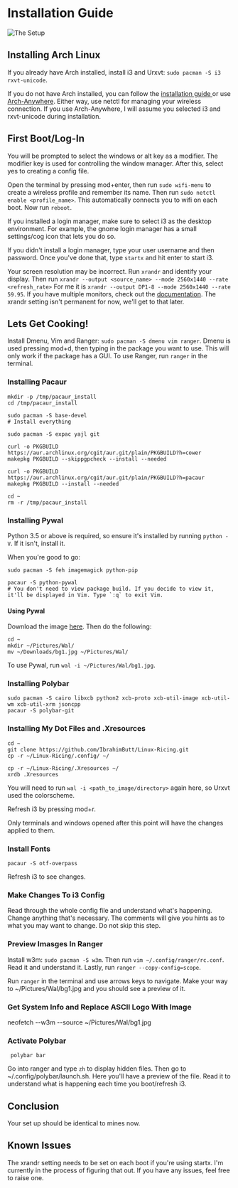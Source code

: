 # Installation Guide

![The Setup](https://i.redd.it/qpmai7t7ibgz.png)

## Installing Arch Linux
If you already have Arch installed, install i3 and Urxvt: `sudo pacman -S i3 rxvt-unicode`.

If you do not have Arch installed, you can follow the [installation guide ](https://wiki.archlinux.org/index.php/installation_guide)or use [Arch-Anywhere](https://arch-anywhere.org/download/). Either way, use netctl for managing your wireless connection. If you use Arch-Anywhere, I will assume you selected i3 and rxvt-unicode during installation.

## First Boot/Log-In

You will be prompted to select the windows or alt key as a modifier. The modifier key is used for controlling the window manager. After this, select yes to creating a config file.

Open the terminal by pressing mod+enter, then run `sudo wifi-menu` to create a wireless profile and remember its name. Then run `sudo netctl enable <profile_name>`. This automatically connects you to wifi on each boot. Now run `reboot`.

If you installed a login manager, make sure to select i3 as the desktop environment. For example, the gnome login manager has a small settings/cog icon that lets you do so.

If you didn't install a login manager, type your user username and then password. Once you've done that, type `startx` and hit enter to start i3.

Your screen resolution may be incorrect. Run `xrandr` and identify your display. Then run `xrandr --output <source_name> --mode 2560x1440 --rate <refresh_rate>` For me it is `xrandr --output DP1-8 --mode 2560x1440 --rate 59.95`. If you have multiple monitors, check out the [documentation](https://wiki.archlinux.org/index.php/Xrandr). The xrandr setting isn't permanent for now, we'll get to that later.

## Lets Get Cooking!

Install Dmenu, Vim and Ranger: `sudo pacman -S dmenu vim ranger`.
Dmenu is used pressing mod+d, then typing in the package you want to use. This will only work if the package has a GUI. To use Ranger, run `ranger` in the terminal.

### Installing Pacaur
```
mkdir -p /tmp/pacaur_install
cd /tmp/pacaur_install

sudo pacman -S base-devel
# Install everything

sudo pacman -S expac yajl git

curl -o PKGBUILD https://aur.archlinux.org/cgit/aur.git/plain/PKGBUILD?h=cower
makepkg PKGBUILD --skippgpcheck --install --needed

curl -o PKGBUILD https://aur.archlinux.org/cgit/aur.git/plain/PKGBUILD?h=pacaur
makepkg PKGBUILD --install --needed

cd ~
rm -r /tmp/pacaur_install
```

### Installing Pywal

Python 3.5 or above is required, so ensure it's installed by running `python -V`. If it isn't, install it.

When you're good to go:
```
sudo pacman -S feh imagemagick python-pip

pacaur -S python-pywal
# You don't need to view package build. If you decide to view it, it'll be displayed in Vim. Type `:q` to exit Vim.
```
#### Using Pywal
Download the image [here](http://imgur.com/JZzTrvu). Then do the following:
```
cd ~
mkdir ~/Pictures/Wal/
mv ~/Downloads/bg1.jpg ~/Pictures/Wal/
```

To use Pywal, run `wal -i ~/Pictures/Wal/bg1.jpg`.

### Installing Polybar
```
sudo pacman -S cairo libxcb python2 xcb-proto xcb-util-image xcb-util-wm xcb-util-xrm jsoncpp
pacaur -S polybar-git
```

### Installing My Dot Files and .Xresources
```
cd ~
git clone https://github.com/IbrahimButt/Linux-Ricing.git
cp -r ~/Linux-Ricing/.config/ ~/

cp -r ~/Linux-Ricing/.Xresources ~/
xrdb .Xresources
```
You will need to run `wal -i <path_to_image/directory>` again here, so Urxvt used the colorscheme.

Refresh i3 by pressing mod+r.

Only terminals and windows opened after this point will have the changes applied to them. 


### Install Fonts

`pacaur -S otf-overpass`

Refresh i3 to see changes.

### Make Changes To i3 Config
Read through the whole config file and understand what's happening. Change anything that's necessary. The comments will give you hints as to what you may want to change. Do not skip this step.

### Preview Imasges In Ranger

Install w3m: `sudo pacman -S w3m`. Then run `vim ~/.config/ranger/rc.conf`. Read it and understand it. Lastly, run `ranger --copy-config=scope`.

Run `ranger` in the terminal and use arrows keys to navigate. Make your way to ~/Pictures/Wal/bg1.jpg and you should see a preview of it.

### Get System Info and Replace ASCII Logo With Image

neofetch --w3m --source ~/Pictures/Wal/bg1.jpg

### Activate Polybar

` polybar bar`

Go into ranger and type `zh` to display hidden files. Then go to ~/.config/polybar/launch.sh. Here you'll have a preview of the file. Read it to understand what is happening each time you boot/refresh i3.

## Conclusion

Your set up should be identical to mines now.

## Known Issues

The xrandr setting needs to be set on each boot if you're using startx. I'm currently in the process of figuring that out. If you have any issues, feel free to raise one.
